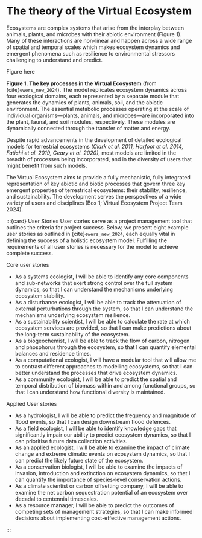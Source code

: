 # The theory of the Virtual Ecosystem

Ecosystems are complex systems that arise from the interplay between animals, plants,
and microbes with their abiotic environment (Figure 1). Many of these interactions are
non-linear and happen across a wide range of spatial and temporal scales which makes
ecosystem dynamics and emergent phenomena such as resilience to environmental stressors
challenging to understand and predict.

Figure here

**Figure 1. The key processes in the Virtual Ecosystem** (from {cite}`ewers_new_2024`).
The model replicates ecosystem dynamics across four ecological domains, each represented
by a separate module that generates the dynamics of plants, animals, soil, and the
abiotic environment. The essential metabolic processes operating at the scale of
individual organisms—plants, animals, and microbes—are incorporated into the plant,
faunal, and soil modules, respectively. These modules are dynamically connected through
the transfer of matter and energy.

Despite rapid advancements in the development of detailed ecological models for
terrestrial ecosystems
*(Clark et al. 2011, Harfoot et al. 2014, Fatichi et al. 2019, Geary et al. 2020)*,
most models are limited in the breadth of processes being incorporated, and in the
diversity of users that might benefit from such models.

The Virtual Ecosystem aims
to provide a fully mechanistic, fully integrated representation of key abiotic and
biotic processes that govern three key emergent properties of terrestrical ecosystems:
their stability, resilience, and sustainability.
The development serves the perspectives of a wide variety of users and disciplines
(Box 1; Virtual Ecosystem Project Team 2024).

:::{card} User Stories
User stories serve as a project management tool that outlines the criteria for project
success. Below, we present eight example user stories as outlined in {cite}`ewers_new_2024`,
each equally vital in defining the success of a holistic ecosystem model. Fulfilling
the requirements of all user stories is necessary for the model to achieve complete
success.

Core user stories

* As a systems ecologist, I will be able to identify any core components and
sub-networks that exert strong control over the full system dynamics, so that I can
understand the mechanisms underlying ecosystem stability.
* As a disturbance ecologist, I will be able to track the attenuation of external
perturbations through the system, so that I can understand the mechanisms underlying
ecosystem resilience.
* As a sustainability scientist, I will be able to calculate the rate at which ecosystem
services are provided, so that I can make predictions about the long-term sustainability
of the ecosystem.
* As a biogeochemist, I will be able to track the flow of carbon, nitrogen and
phosphorus through the ecosystem, so that I can quantify elemental balances and
residence times.
* As a computational ecologist, I will have a modular tool that will allow me to
contrast different approaches to modelling ecosystems, so that I can better understand
the processes that drive ecosystem dynamics.
* As a community ecologist, I will be able to predict the spatial and temporal
distribution of biomass within and among functional groups, so that I can understand how
functional diversity is maintained.

Applied User stories

* As a hydrologist, I will be able to predict the frequency and magnitude of flood
events, so that I can design downstream flood defences.
* As a field ecologist, I will be able to identify knowledge gaps that significantly
impair our ability to predict ecosystem dynamics, so that I can prioritise future data
collection activities.
* As an applied ecologist, I will be able to examine the impact of climate change and
extreme climatic events on ecosystem dynamics, so that I can predict the likely future
state of the ecosystem.
* As a conservation biologist, I will be able to examine the impacts of invasion,
introduction and extinction on ecosystem dynamics, so that I can quantify the
importance of species-level conservation actions.
* As a climate scientist or carbon offsetting company, I will be able to examine the net
carbon sequestration potential of an ecosystem over decadal to centennial timescales.
* As a resource manager, I will be able to predict the outcomes of competing sets of
management strategies, so that I can make informed decisions about implementing
cost-effective management actions.

:::
